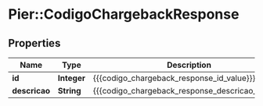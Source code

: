 # Pier::CodigoChargebackResponse

## Properties
Name | Type | Description | Notes
------------ | ------------- | ------------- | -------------
**id** | **Integer** | {{{codigo_chargeback_response_id_value}}} | [optional] 
**descricao** | **String** | {{{codigo_chargeback_response_descricao_value}}} | [optional] 



